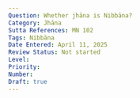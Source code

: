 ```yaml
---
Question: Whether jhāna is Nibbāna?
Category: Jhāna
Sutta References: MN 102
Tags: Nibbāna
Date Entered: April 11, 2025
Review Status: Not started
Level: 
Priority: 
Number: 
Draft: true
---
```

